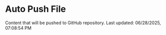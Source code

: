 # Auto Push File

Content that will be pushed to GitHub repository.
Last updated: 06/28/2025, 07:08:54 PM